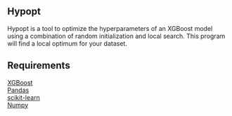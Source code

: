 ## Hypopt

Hypopt is a tool to optimize the hyperparameters of an XGBoost model using a combination of random initialization and local search. This program will find a local optimum for your dataset.

## Requirements

[XGBoost](https://pypi.org/project/xgboost/) \
[Pandas](https://pypi.org/project/pandas/) \
[scikit-learn](https://pypi.org/project/scikit-learn/) \
[Numpy](https://pypi.org/project/numpy/)
